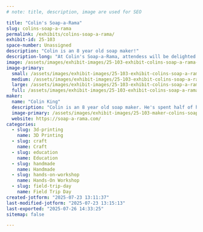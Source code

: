 ```yaml
---
# note: title, description, image are used for SEO

title: "Colin's Soap-a-Rama"
slug: colins-soap-a-rama
permalink: /exhibits/colins-soap-a-rama/
exhibit-id: 25-103
space-number: Unassigned
description: "Colin is an 8 year old soap maker!"
description-long: "At Colin's Soap-a-Rama, attendess will be delighted by learning about soap from an 8 year old! Soap Demonstrations and take home make-it-yourself kits are just part of the fun!"
image: /assets/images/exhibit-images/25-103-exhibit-colins-soap-a-rama-colin-soap-mfo-2024-7779-large.jpg
image-primary: 
  small: /assets/images/exhibit-images/25-103-exhibit-colins-soap-a-rama-colin-soap-mfo-2024-7779-small.jpg
  medium: /assets/images/exhibit-images/25-103-exhibit-colins-soap-a-rama-colin-soap-mfo-2024-7779-medium.jpg
  large: /assets/images/exhibit-images/25-103-exhibit-colins-soap-a-rama-colin-soap-mfo-2024-7779-large.jpg
  full: /assets/images/exhibit-images/25-103-exhibit-colins-soap-a-rama-colin-soap-mfo-2024-7779-full.jpg
maker: 
  name: "Colin King"
  description: "Colin is an 8 year old soap maker. He's spent half of his life learning the art of scent and foam!"
  image-primary: /assets/images/exhibit-images/25-103-maker-colins-soap-a-rama-colin-soap-mfo-2024-medium.jpg
  website: https://soap-a-rama.com/
categories: 
  - slug: 3d-printing
    name: 3D Printing
  - slug: craft
    name: Craft
  - slug: education
    name: Education
  - slug: handmade
    name: Handmade
  - slug: hands-on-workshop
    name: Hands-On Workshop
  - slug: field-trip-day
    name: Field Trip Day
created-jotform: "2025-07-23 13:11:37"
last-modified-jotform: "2025-07-23 13:15:13"
last-exported: "2025-07-26 14:33:25"
sitemap: false

---
```

